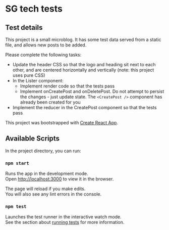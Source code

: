 # SG tech tests

## Test details

This project is a small microblog. It has some test data served from a static file, and allows new posts to be added.

Please complete the following tasks:

- Update the header CSS so that the logo and heading sit next to each other, and are centered horizontally and vertically (note: this project uses pure CSS)
- In the Lister component:
  - Implement render code so that the tests pass
  - Implement onCreatePost and onDeletePost. Do not attempt to persist the changes - just update state. The `<CreatePost />` component has already been created for you
- Implement the reducer in the CreatePost component so that the tests pass

This project was bootstrapped with [Create React App](https://github.com/facebook/create-react-app).

## Available Scripts

In the project directory, you can run:

### `npm start`

Runs the app in the development mode.<br />
Open [http://localhost:3000](http://localhost:3000) to view it in the browser.

The page will reload if you make edits.<br />
You will also see any lint errors in the console.

### `npm test`

Launches the test runner in the interactive watch mode.<br />
See the section about [running tests](https://facebook.github.io/create-react-app/docs/running-tests) for more information.
